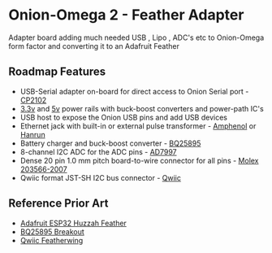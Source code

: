 # Onion-Omega 2 - Feather Adapter
Adapter board adding much needed USB , Lipo , ADC's etc to Onion-Omega form factor and converting it to an Adafruit Feather

## Roadmap Features
- USB-Serial adapter on-board for direct access to Onion Serial port - [CP2102](https://au.mouser.com/ProductDetail/Silicon-Labs/CP2102N-A02-GQFN20?qs=sGAEpiMZZMtv%252Bwxsgy%2FhiN7Hc8YFqmm37POrUy82J6M%3D)
- [3.3v](http://www.ti.com/product/TPS63001) and [5v](http://www.ti.com/product/TPS63002) power rails with buck-boost converters and power-path IC's
- USB host to expose the Onion USB pins and add USB devices 
- Ethernet jack with built-in or external pulse transformer - [Amphenol](https://au.mouser.com/ProductDetail/Amphenol-Commercial-Products/RJMG1BD3B8K1ANR?qs=sGAEpiMZZMvQhAhQbXdbBiMgfamRpqKNbIBUiXXy1v4%3D) or [Hanrun](https://www.snapeda.com/parts/HR911105A/DFRobot/view-part/?ref=search&t=HR911105A)
- Battery charger and buck-boost converter - [BQ25895](http://www.ti.com/product/BQ25895)
- 8-channel I2C ADC for the ADC pins - [AD7997](https://www.analog.com/en/products/ad7997.html#product-overview)
- Dense 20 pin 1.0 mm pitch board-to-wire connector for all pins - [Molex 203566-2007](https://au.mouser.com/ProductDetail/Molex/203566-2007?qs=sGAEpiMZZMs%252BGHln7q6pm8Vn94ktop%2FJB3denez338oFsDPiNVR1nA%3D%3D)
- Qwiic format JST-SH I2C bus connector - [Qwiic](https://www.sparkfun.com/qwiic)

## Reference Prior Art
- [Adafruit ESP32 Huzzah Feather](https://github.com/adafruit/Adafruit-HUZZAH32-ESP32-Feather-PCB)
- [BQ25895 Breakout](https://www.bernebeer.nl/new-bq25895-breakout/)
- [Qwiic Featherwing](https://github.com/hongselectronics/Qwiic_Featherwing)